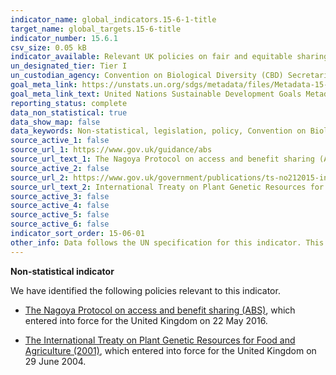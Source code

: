 ```yaml
---
indicator_name: global_indicators.15-6-1-title
target_name: global_targets.15-6-title
indicator_number: 15.6.1
csv_size: 0.05 kB
indicator_available: Relevant UK policies on fair and equitable sharing of benefits
un_designated_tier: Tier I
un_custodian_agency: Convention on Biological Diversity (CBD) Secretariat
goal_meta_link: https://unstats.un.org/sdgs/metadata/files/Metadata-15-06-01.pdf
goal_meta_link_text: United Nations Sustainable Development Goals Metadata (PDF 215 KB)
reporting_status: complete
data_non_statistical: true
data_show_map: false
data_keywords: Non-statistical, legislation, policy, Convention on Biological Diversity, FAO 
source_active_1: false
source_url_1: https://www.gov.uk/guidance/abs
source_url_text_1: The Nagoya Protocol on access and benefit sharing (ABS)
source_active_2: false
source_url_2: https://www.gov.uk/government/publications/ts-no212015-international-treaty-on-plant-genetic-resources-for-food-and-agriculture-adopted-by-the-thirty-first-session-of-the-fao-conference-in
source_url_text_2: International Treaty on Plant Genetic Resources for Food and Agriculture
source_active_3: false
source_active_4: false
source_active_5: false
source_active_6: false
indicator_sort_order: 15-06-01
other_info: Data follows the UN specification for this indicator. This indicator has been identified in collaboration with topic experts.
---
```

**Non-statistical indicator**

We have identified the following policies relevant to this indicator. 

- [The Nagoya Protocol on access and benefit sharing (ABS)](https://www.gov.uk/guidance/abs), which entered into force for the United Kingdom on 22 May 2016. 

- [The International Treaty on Plant Genetic Resources for Food and Agriculture (2001)](https://www.gov.uk/government/publications/ts-no212015-international-treaty-on-plant-genetic-resources-for-food-and-agriculture-adopted-by-the-thirty-first-session-of-the-fao-conference-in), which entered into force for the United Kingdom on 29 June 2004.